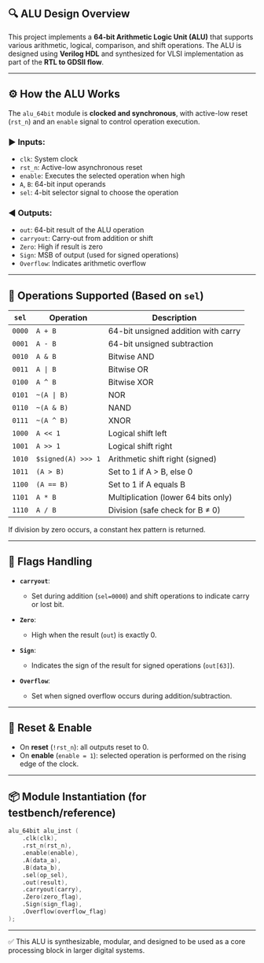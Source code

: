 ## 🔍 ALU Design Overview

This project implements a **64-bit Arithmetic Logic Unit (ALU)** that supports various arithmetic, logical, comparison, and shift operations. The ALU is designed using **Verilog HDL** and synthesized for VLSI implementation as part of the **RTL to GDSII flow**.

---

## ⚙️ How the ALU Works

The `alu_64bit` module is **clocked and synchronous**, with active-low reset (`rst_n`) and an `enable` signal to control operation execution.

### ▶️ Inputs:

* `clk`: System clock
* `rst_n`: Active-low asynchronous reset
* `enable`: Executes the selected operation when high
* `A`, `B`: 64-bit input operands
* `sel`: 4-bit selector signal to choose the operation

### ◀️ Outputs:

* `out`: 64-bit result of the ALU operation
* `carryout`: Carry-out from addition or shift
* `Zero`: High if result is zero
* `Sign`: MSB of output (used for signed operations)
* `Overflow`: Indicates arithmetic overflow

---

## 🧠 Operations Supported (Based on `sel`)

| `sel`  | Operation          | Description                         |
| ------ | ------------------ | ----------------------------------- |
| `0000` | `A + B`            | 64-bit unsigned addition with carry |
| `0001` | `A - B`            | 64-bit unsigned subtraction         |
| `0010` | `A & B`            | Bitwise AND                         |
| `0011` | `A \| B`           | Bitwise OR                          |
| `0100` | `A ^ B`            | Bitwise XOR                         |
| `0101` | `~(A \| B)`        | NOR                                 |
| `0110` | `~(A & B)`         | NAND                                |
| `0111` | `~(A ^ B)`         | XNOR                                |
| `1000` | `A << 1`           | Logical shift left                  |
| `1001` | `A >> 1`           | Logical shift right                 |
| `1010` | `$signed(A) >>> 1` | Arithmetic shift right (signed)     |
| `1011` | `(A > B)`          | Set to 1 if A > B, else 0           |
| `1100` | `(A == B)`         | Set to 1 if A equals B              |
| `1101` | `A * B`            | Multiplication (lower 64 bits only) |
| `1110` | `A / B`            | Division (safe check for B ≠ 0)     |

If division by zero occurs, a constant hex pattern is returned.

---

## 🧪 Flags Handling

* **`carryout`**:

  * Set during addition (`sel=0000`) and shift operations to indicate carry or lost bit.
* **`Zero`**:

  * High when the result (`out`) is exactly 0.
* **`Sign`**:

  * Indicates the sign of the result for signed operations (`out[63]`).
* **`Overflow`**:

  * Set when signed overflow occurs during addition/subtraction.

---

## 🔄 Reset & Enable

* On **reset** (`!rst_n`): all outputs reset to 0.
* On **enable** (`enable = 1`): selected operation is performed on the rising edge of the clock.

---

## 📦 Module Instantiation (for testbench/reference)

```verilog
alu_64bit alu_inst (
    .clk(clk),
    .rst_n(rst_n),
    .enable(enable),
    .A(data_a),
    .B(data_b),
    .sel(op_sel),
    .out(result),
    .carryout(carry),
    .Zero(zero_flag),
    .Sign(sign_flag),
    .Overflow(overflow_flag)
);
```

---

✅ This ALU is synthesizable, modular, and designed to be used as a core processing block in larger digital systems.
